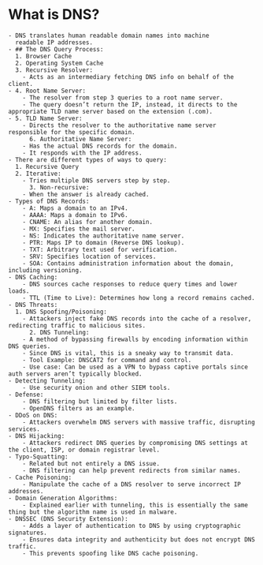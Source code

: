 # What is DNS?
	- DNS translates human readable domain names into machine
	  readable IP addresses.
	- ## The DNS Query Process:
	  1. Browser Cache
	  2. Operating System Cache
	  3. Recursive Resolver:
		- Acts as an intermediary fetching DNS info on behalf of the client.
	- 4. Root Name Server:
		- The resolver from step 3 queries to a root name server.
		- The query doesn’t return the IP, instead, it directs to the appropriate TLD name server based on the extension (.com).
	- 5. TLD Name Server:
		- Directs the resolver to the authoritative name server responsible for the specific domain.
		  6. Authoritative Name Server:
		- Has the actual DNS records for the domain.
		- It responds with the IP address.
	- There are different types of ways to query:
	  1. Recursive Query
	  2. Iterative:
		- Tries multiple DNS servers step by step.
		  3. Non-recursive:
		- When the answer is already cached.
	- Types of DNS Records:
		- A: Maps a domain to an IPv4.
		- AAAA: Maps a domain to IPv6.
		- CNAME: An alias for another domain.
		- MX: Specifies the mail server.
		- NS: Indicates the authoritative name server.
		- PTR: Maps IP to domain (Reverse DNS lookup).
		- TXT: Arbitrary text used for verification.
		- SRV: Specifies location of services.
		- SOA: Contains administration information about the domain, including versioning.
	- DNS Caching:
		- DNS sources cache responses to reduce query times and lower loads.
		- TTL (Time to Live): Determines how long a record remains cached.
	- DNS Threats:
	  1. DNS Spoofing/Poisoning:
		- Attackers inject fake DNS records into the cache of a resolver, redirecting traffic to malicious sites.
		  2. DNS Tunneling:
		- A method of bypassing firewalls by encoding information within DNS queries.
		- Since DNS is vital, this is a sneaky way to transmit data.
		- Tool Example: DNSCAT2 for command and control.
		- Use case: Can be used as a VPN to bypass captive portals since auth servers aren’t typically blocked.
	- Detecting Tunneling:
		- Use security onion and other SIEM tools.
	- Defense:
		- DNS filtering but limited by filter lists.
		- OpenDNS filters as an example.
	- DDoS on DNS:
		- Attackers overwhelm DNS servers with massive traffic, disrupting services.
	- DNS Hijacking:
		- Attackers redirect DNS queries by compromising DNS settings at the client, ISP, or domain registrar level.
	- Typo-Squatting:
		- Related but not entirely a DNS issue.
		- DNS filtering can help prevent redirects from similar names.
	- Cache Poisoning:
		- Manipulate the cache of a DNS resolver to serve incorrect IP addresses.
	- Domain Generation Algorithms:
		- Explained earlier with tunneling, this is essentially the same thing but the algorithm name is used in malware.
	- DNSSEC (DNS Security Extension):
		- Adds a layer of authentication to DNS by using cryptographic signatures.
		- Ensures data integrity and authenticity but does not encrypt DNS traffic.
		- This prevents spoofing like DNS cache poisoning.